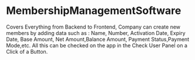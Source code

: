 # MembershipManagementSoftware
Covers Everything from Backend to Frontend, Company can create new members by adding data such as : Name, Number, Activation Date, Expiry Date,  Base Amount, Net Amount,Balance Amount, Payment Status,Payment Mode,etc. All this can be checked on the app in the Check User Panel on a Click of a Button.
